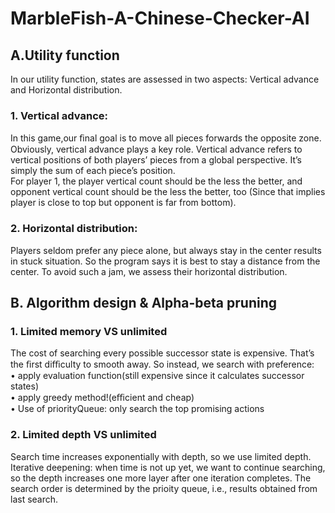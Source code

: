 # MarbleFish-A-Chinese-Checker-AI
## A.Utility function
   In our utility function, states are assessed in two aspects: Vertical advance and Horizontal distribution.
### 1. Vertical advance:
   In this game,our ﬁnal goal is to move all pieces forwards the opposite zone. Obviously, vertical advance plays a key role. Vertical advance refers to vertical positions of both players’ pieces from a global perspective. It’s simply the sum of each piece’s position.<br>
   For player 1,  the player vertical count should be the less the better, and opponent vertical count should be the less the better, too (Since that implies player is close to top but opponent is far from bottom).

### 2. Horizontal distribution:
   Players seldom prefer any piece alone, but always stay in the center results in stuck situation. So the program says it is best to stay a distance from the center. To avoid such a jam, we assess their horizontal distribution.

## B. Algorithm design & Alpha-beta pruning

### 1. Limited memory VS unlimited
   The cost of searching every possible successor state is expensive. That’s the ﬁrst diﬃculty to smooth away. So instead, we search with preference:<br>
   • apply evaluation function(still expensive since it calculates successor states)<br>
   • apply greedy method!(eﬃcient and cheap)<br>
   • Use of priorityQueue: only search the top promising actions<br>

### 2. Limited depth VS unlimited
   Search time increases exponentially with depth, so we use limited depth.<br>
   Iterative deepening: when time is not up yet, we want to continue searching, so the depth increases one more layer after one iteration completes. The search order is determined by the prioity queue, i.e., results obtained from last search.

